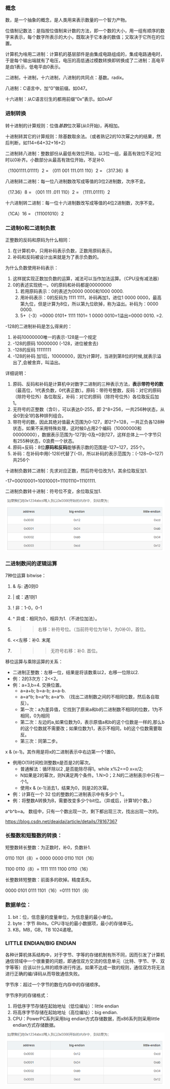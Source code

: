 ### 概念

数，是一个抽象的概念，是人类用来表示数量的一个智力产物。

位值制记数法：是指按位值制来计数的方法，即一个数的大小，用一组有顺序的数字来表示，每个数字所表示的大小，既取决于它本身的数值；又取决于它所在的位置。

计算机为啥用二进制：计算机的基层部件是由集成电路组成的，集成电路通电时，于是每个输出端就有了电压，电压的高低通过模数转换即转换成了二进制：高电平是由1表示，低电平由0表示。

二进制，十进制，十六进制，八进制的共同点：基数。radix。

八进制：C语言中，加“0”做前缀。如047。

十六进制：从C语言衍生的都用前缀“0x”表示。如0xAF

### 进制转换

转十进制的计算规则：位值*基数*位次幂(从0开始)，再相加。

十进制转其它的计算规则：除基数取余法。（或者熟记2的10次幂之内的结果，然后判断，如114=64+32+16+2）

二进制转八进制：整数部份从最低有效位开始，以3位一组，最高有效位不足3位时以0补齐。小数部分从最高有效位开始，不足补0.

（11001111.01111）2 = （011 001 111.011 110）2 = （317.36）8

八进制转二进制：每一位八进制数改写成等值的3位2进制数，次序不变。

（17.36）8 = （001 111 .011 110）2 = （1111.01111）2

十六进制转二进制：每一位十六进制数改写成等值的4位2进制数，次序不变。

（1CA）16 = （111001010）2

### 二进制0和二进制负数

正整数的反码和原码为什么相同：

1. 在计算机中，只用补码表示负数，正数用原码表示。
2. 补码和反码被设计出来就是为了表示负数的。

为什么负数使用补码表示：

1. 这样就实现正数加负数的运算，减法可以当作加法运算。（CPU没有减法器）
2. 0的表述实现统一。0的原码和补码都是00000000
   1. 若用原码表示：0的表述为0000 0000和1000 0000.
   2. 用补码表示：0的反码为 1111 1111，补码再加1，进位1 0000 0000，最高第九位，但是计算为8位，所以第九位砍掉，称为溢出。补码为：0000 0000.
   3. 5+（-3）=0000 0101+ 1111 1101= 1 0000 0010=1溢出=0000 0010. =2.

-128的二进制补码是怎么得来的：

1. 补码10000000唯一的表示-128是一个规定
2. -128的原码 10000000 (-128，进位被舍去)
3. -128的反码 11111111
4. -128的补码  加1后，10000000，因为计算时，当进到第8位的时候,就表示溢出了,会被舍弃，叫溢出。

详细说明：

1. 原码、反码和补码是计算机中对数字二进制的三种表示方法，**表示带符号的数**（最高位，1代表负数，0代表正数）。原码：带符号整数，反码：对它的原码（除符号位外）各位取反，补码：对它的原码（除符号位外）各位取反后加1。
2. 无符号的正整数（含0），可以表达0-255，即 2^8=256，一共256种状态，从全0到全1的各种排列组合。
3. 带符号的数，因此其绝对值最大范围为0-127，即2^7=128，一共正负各128种状态，如果不采用特殊处理，这时候0占用2个编码（10000000和00000000），数据表示范围为-127到-0及+0到127，这样总体上一个字节只有255种状态，0浪费一个状态。
4. 原码+反码：8位**原码和反码**能够表示数的范围是-127~127，255个。
5. 补码：在补码中用(-128)代替了(-0)，所以补码的表示范围为：(-128~0~127)共256个

十进制负数转二进制：先求对应正数，然后符号位改为1，其余位取反加1.

-17=00010001=10010001=11101110=11101111.

二进制负数转十进制：符号位不变，余位取反加1.

![img](images/Untitled.png)

### 二进制数间的逻辑运算

7种位运算 bitwise：

1. & 与:  遇0则0

2. | 或：遇1则1

3. ! 非：1-0，0-1

4. ^ 异或：相同为0，相异为1.（不进位加法）。

5. > > 右移：补符号位。（当前符号位为1补1，为0补0)，首位。

6. <<左移：补0. 末尾

7. > > > 无符号右移：补0. 首位。

移位运算与乘除运算的关系：

- 二进制正整数：左移一位，结果是将该数乘以2，右移一位除以2.
- 例：2的3次方：2<<2。
- 例：a=3,b=4. 交换位置。
  - a=a+b;  b=a-b; a=a-b.
  - a=a^b;  b=a^b;  a=a^b. （找出二进制数之间的不相同位数，然后各自取反）。
  - 第一次：a为差异值，它找到了原来a和b的二进制数不相同的位数，1为不相同，0为相同
  - 第二次：左边的a,如果位数为0，表示原值a和b的这个位数是一样的,那么b的这个位数就不需要改；如果位数为1，表示不相同，b的这个位数需要取反。
  - 第三次：同第二步。

x & (x-1)。其作用是将x的二进制表示中右边第一个1置0。

- 例用O(1)时间检测整数n是否是2的幂次。
  - 普通解法：循环除以2 ,是否能除尽得1。while x%2==0   x=x/2;
  - N如果是2的幂次，则N满足两个条件。1.N>0；2.N的二进制表示中只有一个1。
  - 使用x & (x-1)消去1，结果为0，则是2的次幂。
- 例：计算在一个 32 位的整数的二进制表示中有多少个 1.。
- 例：将整数A转换为B，需要改变多少个bit位。（异或后，计算1的个数。）

a^b^b=a。 数组中，只有一个数出现一次，剩下都出现三次，找出出现一次的。

https://blog.csdn.net/deaidai/article/details/78167367

### 长整数和短整数的转换：

短整数转长整数：为正数时，补0，负数补1.

0110 1101（8）=  0000 0000 0110 1101（16）

1100 0110（8）=  1111 1111 1100 0110（16）

长整数转短整数：前面多的砍掉。精度丢失。

0000 0101 0111 1101（16）=0111 1101（8）

### 数据单位：

1. bit：位，信息量的度量单位，为信息量的最小单位。
2. byte：字节 8bits。CPU寻址的最小数据项，最小的存储单元。
3. KB，MB，GB，TB   1024递增。

### LITTLE ENDIAN/BIG ENDIAN

各种计算机体系结构中，对于字节、字等的存储机制有所不同，因而引发了计算机通信领域中一个很重要的问题，即通信双方交流的信息单元（比特、字节、字、双字等等）应该以什么样的顺序进行传送。如果不达成一致的规则，通信双方将无法进行正确的编/译码从而导致通信失败。

字节序：超过一个字节的数在内存中的存储顺序。

字节序列的存储格式：

1. 将低序字节存储在起始地址（低位编址）：little endian
2. 将高序字节存储在起始地址（高位编址）：big endian.
3. CPU：PowerPC系列采用big endian方式存储数据，而x86系列则采用little endian方式存储数据。

![img](images/Untitled.png)

